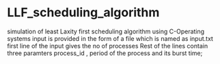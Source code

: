 # LLF_scheduling_algorithm
simulation of least Laxity first scheduling algorithm using C-Operating systems
input is provided in the form of a file which is named as input.txt 
first line of the input gives the no of processes 
Rest of the lines contain three paramters process_id , period of the process and its burst time;
